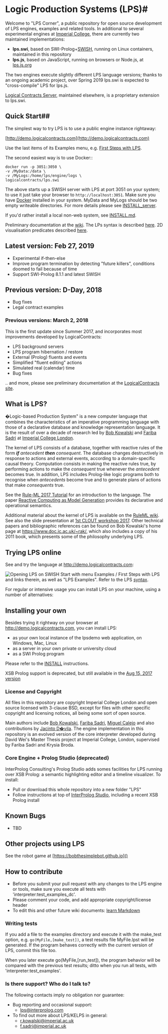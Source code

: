# Logic Production Systems (LPS)#
Welcome to "LPS Corner", a public repository for open source development of LPS engines, examples and related tools. In additional to several experimental engines at [Imperial College](http://lps.doc.ic.ac.uk), there are currently two maintained implementations:

* **lps.swi**, based on SWI-Prolog+[SWISH](https://swish.swi-prolog.org), running on Linux containers, maintained in this repository
* **lps.js**, based on JavaScript, running on browsers or Node.js, at [lps.js.org](https://lps.js.org)

The two engines execute slightly different LPS language versions; thanks to an ongoing academic project, over Spring 2019 lps.swi is expected to "cross-compile" LPS for lps.js.

[Logical Contracts Server](http://logicalcontracts.com/server/), maintained elsewhere, is a proprietary extension to lps.swi.

## Quick Start##
The simplest way to try LPS is to use a public engine instance rightaway:

[http://demo.logicalcontracts.com](http://demo.logicalcontracts.com)

Use the last items of its Examples menu, e.g. [First Steps with LPS](http://demo.logicalcontracts.com/example/FirstStepswithLPS.swinb). 

The second easiest way is to use Docker::

    docker run -p 3051:3050 \
    -v /MyData:/data \
    -v /MyLogs:/home/lps/engine/logs \
    logicalcontracts/lps.swi
    
The above starts up a SWISH server with LPS at port 3051 on your system; to use it just take your browser to ```http://localhost:3051```. Make sure you have [Docker](https://docs.docker.com/install/) installed in your system. MyData and MyLogs should be two empty writeable directories. 
For more details please see [INSTALL_server](https://bitbucket.org/lpsmasters/lps_corner/src/master/swish/INSTALL_server.md).

If you'd rather install a local non-web system, see [INSTALL.md](https://bitbucket.org/lpsmasters/lps_corner/src/master/INSTALL.md).

Preliminary documentation at the [wiki](https://bitbucket.org/lpsmasters/lps_corner/wiki/lps.swi%20Reference). The LPs syntax is described [here](https://bitbucket.org/lpsmasters/lps_corner/wiki/Syntax%20of%20lps.swi).
2D visualisation predicates described [here](https://bitbucket.org/lpsmasters/lps_corner/src/HEAD/swish/2dWord.md?at=master&fileviewer=file-view-default).

## Latest version: Feb 27, 2019 ##
* Experimental if-then-else
* Improve program termination by detecting "future killers", conditions doomed to fail because of time
* Support SWI-Prolog 8.1.1 and latest SWISH

## Previous version: D-Day, 2018 ##
* Bug fixes
* Legal contract examples

### Previous versions: March 2, 2018 ###
This is the first update since Summer 2017, and incorporates most improvements developed by LogicalContracts:

* LPS background servers
* LPS program hibernation / restore
* External (Prolog) fluents and events
* Simplified "fluent editing" actions
* Simulated real (calendar) time
* Bug fixes

.. and more, please see preliminary documentation at the [LogicalContracts site](http://logicalcontracts.com/server/).

## What is LPS? ##

�Logic-based Production System" is a new computer language that combines the characteristics of an imperative programming language with those of a declarative database and knowledge representation language. It is the result of over a decade of research led by [Bob Kowalski](https://www.doc.ic.ac.uk/~rak/) and [Fariba Sadri](https://www.doc.ic.ac.uk/~fs/) at [Imperial College London](http://lps.doc.ic.ac.uk). 

The kernel of LPS consists of a database, together with reactive rules of the form ***if*** *antecedent* ***then*** *consequent*. The database changes destructively in response to actions and external events, according to a domain-specific causal theory. Computation consists in making the reactive rules true, by performing actions to make the *consequent* true whenever the *antecedent* becomes true. In addition, LPS includes Prolog-like logic programs both to recognise when *antecedents* become true and to generate plans of actions that make *consequents* true.

See the [Rule-ML 2017 Tutorial](https://bitbucket.org/lpsmasters/lps_corner/src/master/doc/RuleML_2017/) for an introduction to the language. The paper [Reactive Computing as Model Generation](http://www.doc.ic.ac.uk/%7Erak/papers/LPS%20revision.pdf) provides its declarative and operational semantics. 

Additional material about the kernel of LPS is available on the [RuleML wiki](http://wiki.ruleml.org/index.php/KELPS). See also the slide presentation at [1st CLOUT workshop 2017](https://bitbucket.org/lpsmasters/lps_corner/raw/930d3e0b15e8477ff941ddc0ca7843083fba207e/doc/CLOUT_workshop_21Jan2017.pptx). Other technical papers and bibliographic references can be found on Bob Kowalski's home page at <https://www.doc.ic.ac.uk/~rak/>, which also includes a copy of his 2011 book, which presents some of the philosophy underlying LPS.

## Trying LPS online ##
See and try the language at <http://demo.logicalcontracts.com>: 

![Opening LPS on SWISH](https://bitbucket.org/repo/z4LaLk/images/1779163991-Opening_lpsdemo.png)
Start with menu Examples / First Steps with LPS and links therein, as well as "LPS Examples". Refer to the LPS [syntax](https://bitbucket.org/lpsmasters/lps_corner/wiki/Syntax).

For regular or intensive usage you can install LPS on your machine, using a number of alternatives:

## Installing your own ##

Besides trying it rightway on your browser at <http://demo.logicalcontracts.com>, you can install LPS:

* as your own local instance of the lpsdemo web application, on Windows, Mac, Linux
* as a server in your own private or university cloud
* as a SWI Prolog program

Please refer to the [INSTALL](https://bitbucket.org/lpsmasters/lps_corner/src/HEAD/INSTALL.md) instructions.

XSB Prolog support is deprecated, but still available in the [Aug 15, 2017 version](https://bitbucket.org/lpsmasters/lps_corner/commits/be54e22ffd3fdb5fc80e57dd3c4fe4f3672e415a)

### License and Copyright ###
All files in this repository are copyright Imperial College London and open source licensed with 3-clause BSD, except for files with other specific copyright and licensing notices, all being some sort of open source. 

Main authors include [Bob Kowalski](https://www.doc.ic.ac.uk/~rak/), [Fariba Sadri](https://www.doc.ic.ac.uk/~fs/), [Miguel Calejo](http://calejo.com) and also contributions by [Jacinto D�vila](http://webdelprofesor.ula.ve/ingenieria/jacinto). The engine implementation in this repository is an evolved version of the core interpreter developed during David Wei's Master Thesis project at Imperial College, London, supervised by Fariba Sadri and Krysia Broda. 


### Core Engine + Prolog Studio (deprecated) ###
InterProlog Consulting's Prolog Studio adds somes facilities for LPS running over XSB Prolog: a semantic highlighting editor and a timeline visualizer. 
To install:

* Pull or download this whole repository into a new folder "LPS"
* Follow instructions at top of [InterProlog Studio](http://interprolog.com/wiki/index.php?title=Studio_Download_and_installation), including a recent XSB Prolog install

## Known Bugs

* TBD

## Other projects using LPS ##
See the robot game at [https://bobthesimplebot.github.io]()

## How to contribute ##
* Before you submit your pull request with any changes to the LPS engine or tools, make sure you execute all tests with 'interpreter:test_examples_dc'.
* Please comment your code, and add appropriate copyright/license header
* To edit this and other future wiki documents: [learn Markdown](https://bitbucket.org/tutorials/markdowndemo)

### Writing tests ###
If you add a file to the examples directory and execute it with the make_test option, e.g. ```go(MyFile,[make_test])```, a test results file MyFile.lpst will be generated. If the program behaves correctly with the current version of LPS, commit this file too. 

When you later execute go(MyFile,[run_test]), the program behavior will be compared with the previous test results; ditto when you run all tests, with 'interpreter:test_examples'.

### Is there support? Who do I talk to? ###
The following contacts imply no obligation nor guarantee:

* Bug reporting and occasional support: 
	* lps@interprolog.com
* To find out more about LPS/KELPS in general: 
	* r.kowalski@imperial.ac.uk
	* f.sadri@imperial.ac.uk